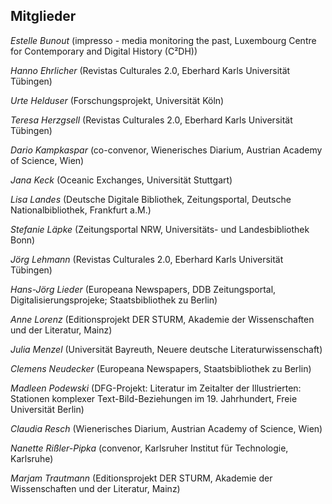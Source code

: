 ## Mitglieder

*Estelle Bunout* (impresso - media monitoring the past, Luxembourg Centre for Contemporary and Digital History (C²DH))    

*Hanno Ehrlicher* (Revistas Culturales 2.0, Eberhard Karls Universität Tübingen)    

*Urte Helduser* (Forschungsprojekt, Universität Köln)    

*Teresa Herzgsell* (Revistas Culturales 2.0, Eberhard Karls Universität Tübingen)    

*Dario Kampkaspar* (co-convenor, Wienerisches Diarium, Austrian Academy of Science, Wien)    

*Jana Keck* (Oceanic Exchanges, Universität Stuttgart)    

*Lisa Landes* (Deutsche Digitale Bibliothek, Zeitungsportal, Deutsche Nationalbibliothek, Frankfurt a.M.)    

*Stefanie Läpke* (Zeitungsportal NRW, Universitäts- und Landesbibliothek Bonn)    

*Jörg Lehmann* (Revistas Culturales 2.0, Eberhard Karls Universität Tübingen)    

*Hans-Jörg Lieder* (Europeana Newspapers, DDB Zeitungsportal, Digitalisierungsprojeke; Staatsbibliothek zu Berlin)    

*Anne Lorenz* (Editionsprojekt DER STURM, Akademie der Wissenschaften und der Literatur, Mainz)    

*Julia Menzel* (Universität Bayreuth, Neuere deutsche Literaturwissenschaft)    

*Clemens Neudecker* (Europeana Newspapers, Staatsbibliothek zu Berlin)    

*Madleen Podewski* (DFG-Projekt: Literatur im Zeitalter der Illustrierten: Stationen komplexer Text-Bild-Beziehungen im 19. Jahrhundert, Freie Universität Berlin)    

*Claudia Resch* (Wienerisches Diarium, Austrian Academy of Science, Wien)    

*Nanette Rißler-Pipka* (convenor, Karlsruher Institut für Technologie, Karlsruhe)    

*Marjam Trautmann* (Editionsprojekt DER STURM, Akademie der Wissenschaften und der Literatur, Mainz)    
